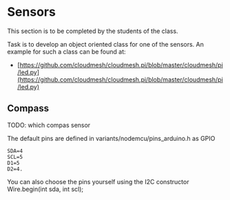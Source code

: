 # Sensors

This section is to be completed by the students of the class. 

Task is to develop an object oriented class for one of the sensors. An example for such a class can be found at:

* [https://github.com/cloudmesh/cloudmesh.pi/blob/master/cloudmesh/pi/led.py](https://github.com/cloudmesh/cloudmesh.pi/blob/master/cloudmesh/pi/led.py)

## Compass

TODO: which compas sensor

The default pins are defined in variants/nodemcu/pins_arduino.h as 
GPIO 

    SDA=4 
    SCL=5
    D1=5 
    D2=4.

You can also choose the pins yourself using the I2C constructor Wire.begin(int sda, int scl);